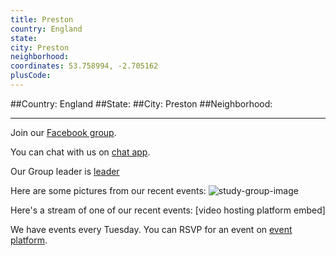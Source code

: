 ```yaml
---
title: Preston
country: England
state: 
city: Preston
neighborhood: 
coordinates: 53.758994, -2.705162
plusCode:
---
```


##Country: England
##State: 
##City: Preston
##Neighborhood: 
*****
Join our [Facebook group](https://www.facebook.com/groups/free.code.camp.preston).

You can chat with us on [chat app]().

Our Group leader is [leader]()

Here are some pictures from our recent events:
![study-group-image]()

Here's a stream of one of our recent events:
[video hosting platform embed]

We have events every Tuesday. You can RSVP for an event on [event platform]().
